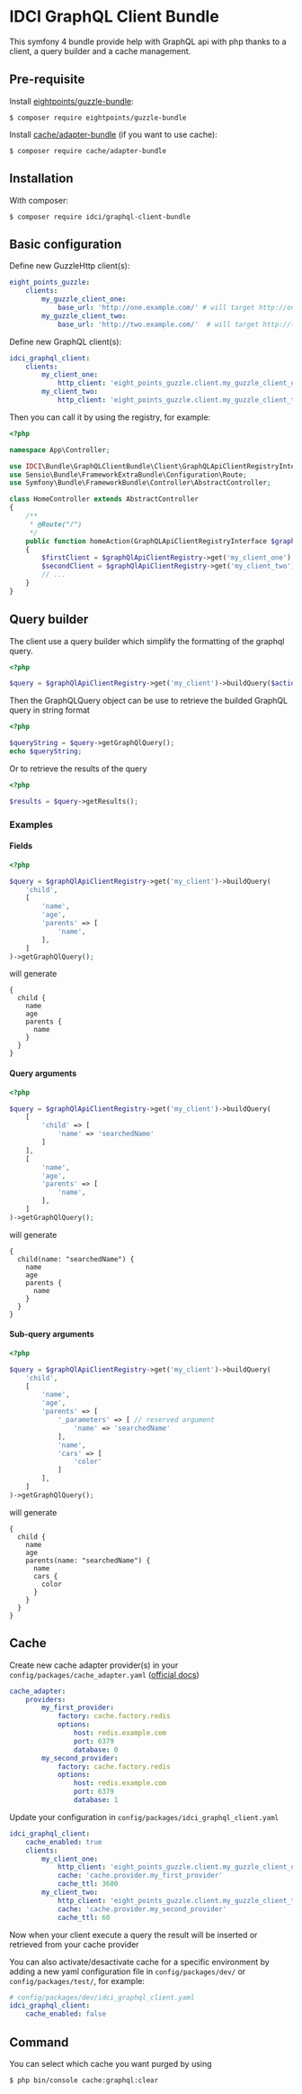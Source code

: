 IDCI GraphQL Client Bundle
==========================

This symfony 4 bundle provide help with GraphQL api with php thanks to a client, a query builder and a cache management.

Pre-requisite
-------------

Install [eightpoints/guzzle-bundle](https://packagist.org/packages/eightpoints/guzzle-bundle):

```shell
$ composer require eightpoints/guzzle-bundle
```

Install [cache/adapter-bundle](https://packagist.org/packages/cache/adapter-bundle) (if you want to use cache):

```shell
$ composer require cache/adapter-bundle
```

Installation
------------

With composer:

```shell
$ composer require idci/graphql-client-bundle
```

Basic configuration
-------------------

Define new GuzzleHttp client(s):
```yaml
eight_points_guzzle:
    clients:
        my_guzzle_client_one:
            base_url: 'http://one.example.com/' # will target http://one.example.com/graphql/ as entrypoint
        my_guzzle_client_two:
            base_url: 'http://two.example.com/'  # will target http://two.example.com/graphql/ as entrypoint
```

Define new GraphQL client(s):

```yaml
idci_graphql_client:
    clients:
        my_client_one:
            http_client: 'eight_points_guzzle.client.my_guzzle_client_one'
        my_client_two:
            http_client: 'eight_points_guzzle.client.my_guzzle_client_two'
```

Then you can call it by using the registry, for example:

```php
<?php

namespace App\Controller;

use IDCI\Bundle\GraphQLClientBundle\Client\GraphQLApiClientRegistryInterface;
use Sensio\Bundle\FrameworkExtraBundle\Configuration\Route;
use Symfony\Bundle\FrameworkBundle\Controller\AbstractController;

class HomeController extends AbstractController
{
    /**
     * @Route("/")
     */
    public function homeAction(GraphQLApiClientRegistryInterface $graphQlApiClientRegistry)
    {
        $firstClient = $graphQlApiClientRegistry->get('my_client_one');
        $secondClient = $graphQlApiClientRegistry->get('my_client_two');
        // ...
    }
}
```

Query builder
-------------

The client use a query builder which simplify the formatting of the graphql query.

```php
<?php

$query = $graphQlApiClientRegistry->get('my_client')->buildQuery($action, array $requestedFields): GraphQLQuery;
```

Then the GraphQLQuery object can be use to retrieve the builded GraphQL query in string format

```php
<?php

$queryString = $query->getGraphQlQuery();
echo $queryString;
```

Or to retrieve the results of the query

```php
<?php

$results = $query->getResults();
```

### Examples

#### Fields
```php
<?php

$query = $graphQlApiClientRegistry->get('my_client')->buildQuery(
    'child',
    [
        'name',
        'age',
        'parents' => [
            'name',
        ],
    ]
)->getGraphQlQuery();
```

will generate

```
{
  child {
    name
    age
    parents {
      name
    }
  }
}
```

#### Query arguments
```php
<?php

$query = $graphQlApiClientRegistry->get('my_client')->buildQuery(
    [
        'child' => [
            'name' => 'searchedName'
        ]
    ],
    [
        'name',
        'age',
        'parents' => [
            'name',
        ],
    ]
)->getGraphQlQuery();
```

will generate

```
{
  child(name: "searchedName") {
    name
    age
    parents {
      name
    }
  }
}
```

#### Sub-query arguments
```php
<?php

$query = $graphQlApiClientRegistry->get('my_client')->buildQuery(
    'child',
    [
        'name',
        'age',
        'parents' => [
            '_parameters' => [ // reserved argument
                'name' => 'searchedName'
            ],
            'name',
            'cars' => [
                'color'
            ]
        ],
    ]
)->getGraphQlQuery();
```

will generate

```
{
  child {
    name
    age
    parents(name: "searchedName") {
      name
      cars {
        color
      }
    }
  }
}
```

Cache
-----

Create new cache adapter provider(s) in your ```config/packages/cache_adapter.yaml``` ([official docs](http://www.php-cache.com/en/latest/symfony/adapter-bundle/))

```yaml
cache_adapter:
    providers:
        my_first_provider:
            factory: cache.factory.redis
            options:
                host: redis.example.com
                port: 6379
                database: 0
        my_second_provider:
            factory: cache.factory.redis
            options:
                host: redis.example.com
                port: 6379
                database: 1

```

Update your configuration in ```config/packages/idci_graphql_client.yaml```

```yaml
idci_graphql_client:
    cache_enabled: true
    clients:
        my_client_one:
            http_client: 'eight_points_guzzle.client.my_guzzle_client_one'
            cache: 'cache.provider.my_first_provider'
            cache_ttl: 3600
        my_client_two:
            http_client: 'eight_points_guzzle.client.my_guzzle_client_two'
            cache: 'cache.provider.my_second_provider'
            cache_ttl: 60
```

Now when your client execute a query the result will be inserted or retrieved from your cache provider

You can also activate/desactivate cache for a specific environment by adding a new yaml configuration file in ```config/packages/dev/``` or ```config/packages/test/```, for example:

```yaml
# config/packages/dev/idci_graphql_client.yaml
idci_graphql_client:
    cache_enabled: false
```

Command
-------

You can select which cache you want purged by using

```shell
$ php bin/console cache:graphql:clear
```
